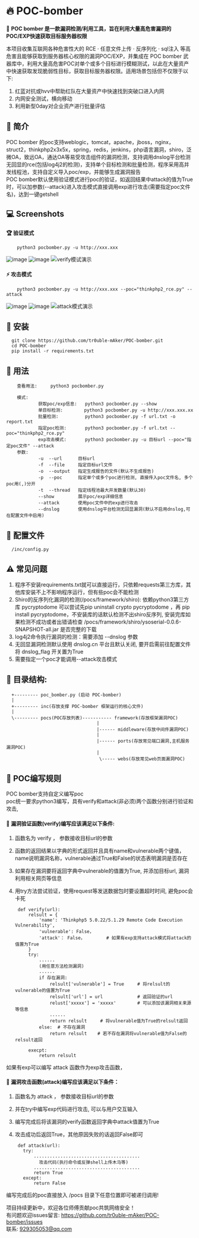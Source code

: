 # 🔥 POC-bomber
🦄 **POC bomber 是一款漏洞检测/利用工具，旨在利用大量高危害漏洞的POC/EXP快速获取目标服务器权限**
                                  
本项目收集互联网各种危害性大的 RCE · 任意文件上传 · 反序列化 · sql注入 等高危害且能够获取到服务器核心权限的漏洞POC/EXP，并集成在 POC bomber 武器库中，利用大量高危害POC对单个或多个目标进行模糊测试，以此在大量资产中快速获取发现脆弱性目标，获取目标服务器权限。适用场景包括但不仅限于以下:
1. 红蓝对抗或hvv中帮助红队在大量资产中快速找到突破口进入内网
2. 内网安全测试，横向移动
3. 利用新型0day对企业资产进行批量评估

## 📝 简介
POC bomber 的poc支持weblogic，tomcat，apache，jboss，nginx，struct2，thinkphp2x3x5x，spring，redis，jenkins，php语言漏洞，shiro，泛微OA，致远OA，通达OA等易受攻击组件的漏洞检测，支持调用dnslog平台检测无回显的rce(包括log4j2的检测)，支持单个目标检测和批量检测，程序采用高并发线程池，支持自定义导入poc/exp，并能够生成漏洞报告  
POC bomber默认使用验证模式进行poc的验证，如返回结果中attack的值为True时，可以加参数(--attack)进入攻击模式直接调用exp进行攻击(需要指定poc文件名)，达到一键getshell


## 💻 Screenshots    
#### 🏆 验证模式
        python3 pocbomber.py -u http://xxx.xxx
![image](https://user-images.githubusercontent.com/71172892/168099161-f46a54f7-562b-4ba5-a751-1d65492b17d9.png)
![image](https://user-images.githubusercontent.com/71172892/147481630-f8b94566-572f-4d89-a874-dc01f5041377.png)
![verify模试演示](https://user-images.githubusercontent.com/71172892/148684886-98b0f1ff-76f5-48d3-8d2d-932635392a33.gif)


#### ⚡️ 攻击模式
        python3 pocbomber.py -u http://xxx.xxx --poc="thinkphp2_rce.py" --attack
![image](https://user-images.githubusercontent.com/71172892/147629887-def9d18e-f6aa-466a-ab2c-2538752b82aa.png)
![image](https://user-images.githubusercontent.com/71172892/148206720-86f77246-301c-481f-a16c-b36047f72d7c.png)
![attack模式演示](https://user-images.githubusercontent.com/71172892/148684097-67b59320-6758-458d-ac6b-ae219c327924.gif)



## 🔧 安装
      git clone https://github.com/tr0uble-mAker/POC-bomber.git            
      cd POC-bomber
      pip install -r requirements.txt
## 🚀 用法      
        查看用法:     python3 pocbomber.py
        
        模式:
                获取poc/exp信息:   python3 pocbomber.py --show
                单目标检测:        python3 pocbomber.py -u http://xxx.xxx.xx
                批量检测:          python3 pocbomber.py -f url.txt -o report.txt 
                指定poc检测:       python3 pocbomber.py -f url.txt --poc="thinkphp2_rce.py"
                exp攻击模式:       python3 pocbomber.py -u 目标url --poc="指定poc文件" --attack
        参数:
                -u  --url      目标url
                -f  --file     指定目标url文件   
                -o  --output   指定生成报告的文件(默认不生成报告)
                -p  --poc      指定单个或多个poc进行检测, 直接传入poc文件名, 多个poc用(,)分开
                -t  --thread   指定线程池最大并发数量(默认30)
                --show         展示poc/exp详细信息
                --attack       使用poc文件中的exp进行攻击
                --dnslog       使用dnslog平台检测无回显漏洞(默认不启用dnslog,可在配置文件中启用)
                
## 🔆 配置文件    
      /inc/config.py   
      
          


## ⚠️ 常见问题
1. 程序不安装requirements.txt就可以直接运行，只依赖requests第三方库，其他库安装不上不影响程序运行，但有些poc会不能检测
2. Shiro的反序列化漏洞的检测(/pocs/framework/shiro): 依赖python3第三方库 pycryptodome 可以尝试先pip uninstall crypto pycryptodome ，再 pip install pycryptodome，不安装库的话默认检测不出shiro反序列, 安装完库如果检测不成功或者出错请检查 /pocs/framework/shiro/ysoserial-0.0.6-SNAPSHOT-all.jar 是否完整的下载
3. log4j2命令执行漏洞的检测：需要添加 --dnslog  参数 
4. 无回显漏洞检测默认使用 dnslog.cn 平台且默认关闭, 要开启需前往配置文件将 dnslog_flag 开关置为True  
5. 需要指定一个poc才能调用--attack攻击模式


## 📁 目录结构:
       
      +--------- poc_bomber.py (启动 POC-bomber)
      | 
      +--------- inc(存放支撑 POC-bomber 框架运行的核心文件)
      |
      \--------- pocs(POC存放列表)----------- framework(存放框架漏洞POC)
                                      |
                                      |------ middleware(存放中间件漏洞POC)
                                      |
                                      |------ ports(存放常见端口漏洞,主机服务漏洞POC)
                                      |
                                       \----- webs(存放常见web页面漏洞POC)
      
      


## 📖 POC编写规则     
POC bomber支持自定义编写poc          
poc统一要求python3编写，具有verify和attack(非必须)两个函数分别进行验证和攻击,                     
#### 👻 漏洞验证函数(verify)编写应该满足以下条件:                   
1. 函数名为 verify ， 参数接收目标url的参数           
2. 函数的返回结果以字典的形式返回并且具有name和vulnerable两个键值，name说明漏洞名称，vulnerable通过True和False的状态表明漏洞是否存在
3. 如果存在漏洞要将返回字典中vulnerable的值置为True, 并添加目标url, 漏洞利用相关网页等信息
4. 用try方法尝试验证，使用request等发送数据包时要设置超时时间, 避免poc会卡死                              
  
        def verify(url):                        
            relsult = {                                            
                'name': 'Thinkphp5 5.0.22/5.1.29 Remote Code Execution Vulnerability',                          
                'vulnerable': False，
                'attack'： False，        # 如果有exp支持attack模式将attack的值置为True
            }              
            try:                    
                ......        
                (用任意方法检测漏洞)             
                ......
                if 存在漏洞:
                    relsult['vulnerable'] = True     # 将relsult的vulnerable的值置为True
                    relsult['url'] = url             # 返回验证的url
                    relust['xxxxx'] = 'xxxxx'        # 可以添加该漏洞相关来源等信息   
                    ......           
                    return relsult     # 将vulnerable值为True的relsult返回                   
                else:  # 不存在漏洞           
                    return relsult    # 若不存在漏洞将vulnerable值为False的relsult返回

            execpt:
                return relsult

如果有exp可以编写 attack 函数作为exp攻击函数，
#### 🎃 漏洞攻击函数(attack)编写应该满足以下条件：
1. 函数名为 attack ， 参数接收目标url的参数  
2. 并在try中编写exp代码进行攻击, 可以与用户交互输入       
3. 编写完成后将该漏洞的verify函数返回字典中attack值置为True 
4. 攻击成功后返回True，其他原因失败的话返回False即可        
      
        def attack(url):    
          try:            
              ........................................            
                攻击代码(执行命令或反弹shell上传木马等)             
              ........................................
              return True
          except:               
              return False    
                      
                      
编写完成后的poc直接放入 /pocs 目录下任意位置即可被递归调用!    


项目持续更新中，欢迎各位师傅贡献poc共筑网络安全！  
有问题欢迎issues留言: https://github.com/tr0uble-mAker/POC-bomber/issues    
联系: 929305053@qq.com    
